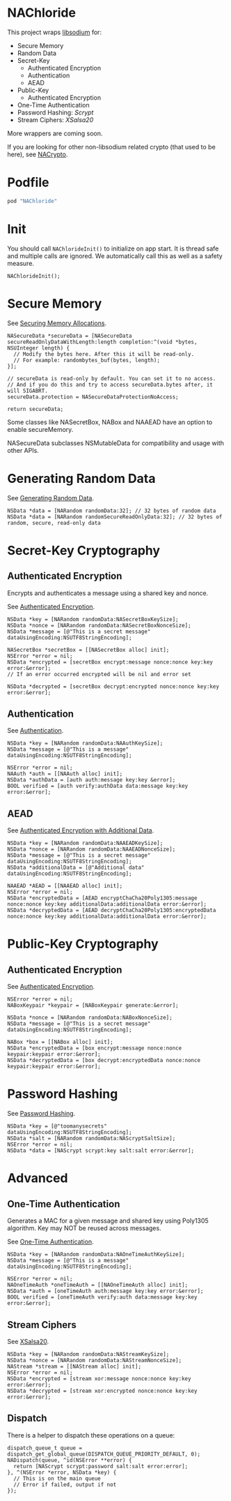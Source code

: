 NAChloride
===========

This project wraps [libsodium](https://github.com/jedisct1/libsodium) for:

* Secure Memory
* Random Data
* Secret-Key 
  * Authenticated Encryption
  * Authentication
  * AEAD
* Public-Key
  * Authenticated Encryption
* One-Time Authentication
* Password Hashing: *Scrypt*
* Stream Ciphers: *XSalsa20*

More wrappers are coming soon.

If you are looking for other non-libsodium related crypto (that used to be here), see [NACrypto](https://github.com/gabriel/NACrypto).

# Podfile

```ruby
pod "NAChloride"
```

# Init

You should call `NAChlorideInit()` to initialize on app start. It is thread safe and multiple calls are ignored. We automatically call this as well as a safety measure.

```objc
NAChlorideInit();
```

# Secure Memory

See [Securing Memory Allocations](https://download.libsodium.org/doc/helpers/memory_management.html).

```objc
NASecureData *secureData = [NASecureData secureReadOnlyDataWithLength:length completion:^(void *bytes, NSUInteger length) {
  // Modify the bytes here. After this it will be read-only.
  // For example: randombytes_buf(bytes, length);
}];

// secureData is read-only by default. You can set it to no access.
// And if you do this and try to access secureData.bytes after, it will SIGABRT.
secureData.protection = NASecureDataProtectionNoAccess;

return secureData;
```

Some classes like NASecretBox, NABox and NAAEAD have an option to enable secureMemory.

NASecureData subclasses NSMutableData for compatibility and usage with other APIs.

# Generating Random Data

See [Generating Random Data](https://download.libsodium.org/doc/generating_random_data/index.html).

```objc
NSData *data = [NARandom randomData:32]; // 32 bytes of random data
NSData *data = [NARandom randomSecureReadOnlyData:32]; // 32 bytes of random, secure, read-only data
```

# Secret-Key Cryptography

## Authenticated Encryption

Encrypts and authenticates a message using a shared key and nonce.

See [Authenticated Encryption](https://download.libsodium.org/doc/secret-key_cryptography/authenticated_encryption.html).

```objc
NSData *key = [NARandom randomData:NASecretBoxKeySize];
NSData *nonce = [NARandom randomData:NASecretBoxNonceSize];
NSData *message = [@"This is a secret message" dataUsingEncoding:NSUTF8StringEncoding];

NASecretBox *secretBox = [[NASecretBox alloc] init];
NSError *error = nil;
NSData *encrypted = [secretBox encrypt:message nonce:nonce key:key error:&error];
// If an error occurred encrypted will be nil and error set

NSData *decrypted = [secretBox decrypt:encrypted nonce:nonce key:key error:&error];
```

## Authentication

See [Authentication](https://download.libsodium.org/doc/secret-key_cryptography/secret-key_authentication.html).

```objc
NSData *key = [NARandom randomData:NAAuthKeySize];
NSData *message = [@"This is a message" dataUsingEncoding:NSUTF8StringEncoding];

NSError *error = nil;
NAAuth *auth = [[NAAuth alloc] init];
NSData *authData = [auth auth:message key:key &error];
BOOL verified = [auth verify:authData data:message key:key error:&error];
```

## AEAD

See [Authenticated Encryption with Additional Data](https://download.libsodium.org/doc/secret-key_cryptography/aead.html).

```objc
NSData *key = [NARandom randomData:NAAEADKeySize];
NSData *nonce = [NARandom randomData:NAAEADNonceSize];
NSData *message = [@"This is a secret message" dataUsingEncoding:NSUTF8StringEncoding];
NSData *additionalData = [@"Additional data" dataUsingEncoding:NSUTF8StringEncoding];

NAAEAD *AEAD = [[NAAEAD alloc] init];
NSError *error = nil;
NSData *encryptedData = [AEAD encryptChaCha20Poly1305:message nonce:nonce key:key additionalData:additionalData error:&error];
NSData *decryptedData = [AEAD decryptChaCha20Poly1305:encryptedData nonce:nonce key:key additionalData:additionalData error:&error];
```

# Public-Key Cryptography

## Authenticated Encryption

See [Authenticated Encryption](https://download.libsodium.org/doc/public-key_cryptography/authenticated_encryption.html).

```objc
NSError *error = nil;
NABoxKeypair *keypair = [NABoxKeypair generate:&error];

NSData *nonce = [NARandom randomData:NABoxNonceSize];
NSData *message = [@"This is a secret message" dataUsingEncoding:NSUTF8StringEncoding];

NABox *box = [[NABox alloc] init];
NSData *encryptedData = [box encrypt:message nonce:nonce keypair:keypair error:&error];
NSData *decryptedData = [box decrypt:encryptedData nonce:nonce keypair:keypair error:&error];
```

# Password Hashing

See [Password Hashing](https://download.libsodium.org/doc/password_hashing/index.html).

```objc
NSData *key = [@"toomanysecrets" dataUsingEncoding:NSUTF8StringEncoding];
NSData *salt = [NARandom randomData:NAScryptSaltSize];
NSError *error = nil;
NSData *data = [NAScrypt scrypt:key salt:salt error:&error];
```

# Advanced

## One-Time Authentication

Generates a MAC for a given message and shared key using Poly1305 algorithm.
Key may NOT be reused across messages.

See [One-Time Authentication](https://download.libsodium.org/doc/advanced/poly1305.html).

```objc
NSData *key = [NARandom randomData:NAOneTimeAuthKeySize];
NSData *message = [@"This is a message" dataUsingEncoding:NSUTF8StringEncoding];

NSError *error = nil;
NAOneTimeAuth *oneTimeAuth = [[NAOneTimeAuth alloc] init];
NSData *auth = [oneTimeAuth auth:message key:key error:&error];
BOOL verified = [oneTimeAuth verify:auth data:message key:key error:&error];
```

## Stream Ciphers

See [XSalsa20](https://download.libsodium.org/doc/advanced/xsalsa20.html).

```objc
NSData *key = [NARandom randomData:NAStreamKeySize];
NSData *nonce = [NARandom randomData:NAStreamNonceSize];
NAStream *stream = [[NAStream alloc] init];
NSError *error = nil;
NSData *encrypted = [stream xor:message nonce:nonce key:key error:&error];
NSData *decrypted = [stream xor:encrypted nonce:nonce key:key error:&error];
```

## Dispatch

There is a helper to dispatch these operations on a queue:

```objc
dispatch_queue_t queue = dispatch_get_global_queue(DISPATCH_QUEUE_PRIORITY_DEFAULT, 0);
NADispatch(queue, ^id(NSError **error) {
  return [NAScrypt scrypt:password salt:salt error:error];
}, ^(NSError *error, NSData *key) {
  // This is on the main queue
  // Error if failed, output if not
});
```
